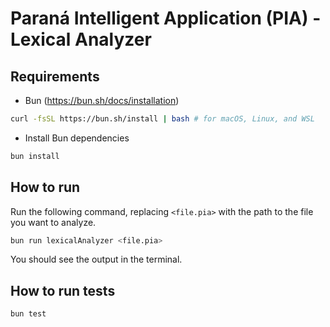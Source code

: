 # Paraná Intelligent Application (PIA) - Lexical Analyzer

## Requirements

- Bun (https://bun.sh/docs/installation)

```bash
curl -fsSL https://bun.sh/install | bash # for macOS, Linux, and WSL
```

- Install Bun dependencies

```bash
bun install
```

## How to run

Run the following command, replacing `<file.pia>` with the path to the file you want to analyze.

```bash
bun run lexicalAnalyzer <file.pia>
```
You should see the output in the terminal.

## How to run tests

```bash
bun test
```